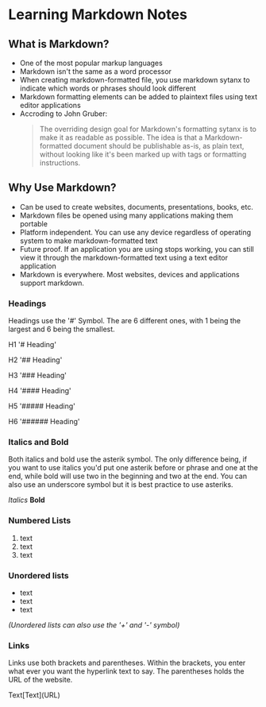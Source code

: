 # Learning Markdown Notes

## What is Markdown?

- One of the most popular markup languages
- Markdown isn't the same as a word processor
- When creating markdown-formatted file, you use markdown sytanx to indicate which words or phrases should look different
- Markdown formatting elements can be added to plaintext files using text editor applications
- Accroding to John Gruber:
  > The overriding design goal for Markdown's formatting sytanx is to make it as readable as possible. The idea is that a Markdown-formatted document should be publishable as-is, as plain text, without looking like it's been marked up with tags or formatting instructions.

## Why Use Markdown?

- Can be used to create websites, documents, presentations, books, etc.
- Markdown files be opened using many applications making them portable
- Platform independent. You can use any device regardless of operating system to make markdown-formatted text
- Future proof. If an application you are using stops working, you can still view it through the markdown-formatted text using a text editor application
- Markdown is everywhere. Most websites, devices and applications support markdown.

### Headings

  Headings use the '#' Symbol. The are 6 different ones, with 1 being the largest and 6 being the smallest.
  
  H1 '# Heading'
  
  H2 '## Heading'
  
  H3 '### Heading'
  
  H4 '#### Heading'
  
  H5 '##### Heading'
  
  H6 '###### Heading'
  

### Italics and Bold

  Both italics and bold use the asterik symbol. The only difference being, if you want to use italics you'd put one asterik before or phrase and one at the end, while bold will use two in the beginning and two at the end. You can also use an underscore symbol but it is best practice to use asteriks.
  
  
  <em> *Italics* </em>
  <strong> **Bold** </strong>
   

### Numbered Lists

  1. text
  2. text
  3. text


### Unordered lists

  * text
  * text
  * text
  

*(Unordered lists can also use the '+' and '-' symbol)*

### Links

  Links use both brackets and parentheses. Within the brackets, you enter what ever you want the hyperlink text to say. The parentheses holds the URL of the website.
  
  <html>
  <p>Text[Text](URL)</p>
  </html>
